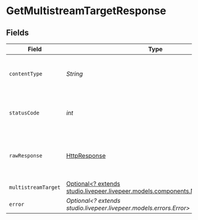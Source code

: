 # GetMultistreamTargetResponse


## Fields

| Field                                                                                                                            | Type                                                                                                                             | Required                                                                                                                         | Description                                                                                                                      |
| -------------------------------------------------------------------------------------------------------------------------------- | -------------------------------------------------------------------------------------------------------------------------------- | -------------------------------------------------------------------------------------------------------------------------------- | -------------------------------------------------------------------------------------------------------------------------------- |
| `contentType`                                                                                                                    | *String*                                                                                                                         | :heavy_check_mark:                                                                                                               | HTTP response content type for this operation                                                                                    |
| `statusCode`                                                                                                                     | *int*                                                                                                                            | :heavy_check_mark:                                                                                                               | HTTP response status code for this operation                                                                                     |
| `rawResponse`                                                                                                                    | [HttpResponse<InputStream>](https://docs.oracle.com/en/java/javase/11/docs/api/java.net.http/java/net/http/HttpResponse.html)    | :heavy_check_mark:                                                                                                               | Raw HTTP response; suitable for custom response parsing                                                                          |
| `multistreamTarget`                                                                                                              | [Optional<? extends studio.livepeer.livepeer.models.components.MultistreamTarget>](../../models/components/MultistreamTarget.md) | :heavy_minus_sign:                                                                                                               | Success                                                                                                                          |
| `error`                                                                                                                          | *Optional<? extends studio.livepeer.livepeer.models.errors.Error>*                                                               | :heavy_minus_sign:                                                                                                               | Error                                                                                                                            |